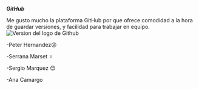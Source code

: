 **_GitHub_**

Me gusto mucho la plataforma GitHub por que ofrece comodidad a la hora de 
guardar versiones, y facilidad para trabajar en equipo.
![Version del logo de Github](https://enriquedans.com/wp-content/uploads/2018/06/GitHub-Octocat.jpg)

-Peter Hernandez:angry:

-Serrana Marset :female_sign:

-Sergio Marquez :blush:

-Ana Camargo
